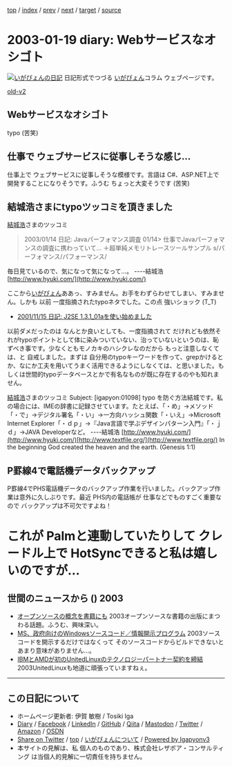 [top](../index.html) 
 / [index](index.html) 
 / [prev](ig030116.html) 
 / [next](ig030120.html) 
 / [target](https://www.igapyon.jp/igapyon/diary/2003/ig030119.html) 
 / [source](https://github.com/igapyon/diary/blob/master/2003/ig030119.src.md) 

2003-01-19 diary: Webサービスなオシゴト
=====================================================================================================
[![いがぴょんの日記](https://www.igapyon.jp/igapyon/diary/images/iga200306s.jpg "いがぴょん")](https://www.igapyon.jp/igapyon/diary/memo/memoigapyon.html) 日記形式でつづる [いがぴょん](https://www.igapyon.jp/igapyon/diary/memo/memoigapyon.html)コラム ウェブページです。

[old-v2](ig030119-orig.html)

## Webサービスなオシゴト

typo (苦笑)


## 仕事で ウェブサービスに従事しそうな感じ…

仕事上で ウェブサービスに従事しそうな模様です。言語は C#、ASP.NET上で開発することになりそうです。ふうむ ちょっと大変そうです
(苦笑)

## 結城浩さまにtypoツッコミを頂きました

[結城浩](http://www.hyuki.com/)さまのツッコミ

> 2003/01/14 日記: Javaパーフォマンス調査 01/14> 仕事でJavaパーフォマンスの調査に携わっていて… ＋超単純メモリトレースツールサンプル
s/パーフォマンス/パフォーマンス/

毎日見ているので、気になって気になって…。
----結城浩 [http://www.hyuki.com/](http://www.hyuki.com/)

ここから[いがぴょん](https://www.igapyon.jp/igapyon/diary/memo/memoigapyon.html)ああっ、すみません。お手をわずらわせてしまい、すみません。しかも 以前 一度指摘されたtypoネタでした。この点 強いショック (T_T)

* [2001/11/15 日記: J2SE 1.3.1_01aを使い始めました](ig011115.html)

以前ダメだったのは なんとか良いとしても、一度指摘されて だけれども依然それがtypoポイントとして体に染みついていない、治っていないというのは、恥ずべき事です。少なくともモノカキのハシクレなのだから もっと注意しなくては、と 自戒しました。まずは 自分用のtypoキーワードを作って、grepかけるとか、なにか工夫を用いてうまく活用できるようにしなくては、と思いました。もしくは世間的typoデータベースとかで有名なものが既に存在するのやも知れません。

[結城浩](http://www.hyuki.com/)さまのツッコミ
Subject:  [igapyon:01098] typo を防ぐ方法結城です。私の場合には、IMEの辞書に記録させています。たとえば、「・め」→メソッド「・で」→デジタル署名「・い」→一方向ハッシュ関数「・いえ」→Microsoft Internet Explorer「・ｄｐ」→『Java言語で学ぶデザインパターン入門』「・ｊｄ」→JAVA Developerなど。
----結城浩 [http://www.hyuki.com/](http://www.hyuki.com/)[http://www.textfile.org/](http://www.textfile.org/)
In the beginning God created the heaven and the earth. (Genesis 1:1)

## P罫線4で電話機データバックアップ

P罫線4でPHS電話機データのバックアップ作業を行いました。バックアップ作業は意外に久しぶりです。最近 PHS内の電話帳が 仕事などでものすごく重要なので バックアップは不可欠ですよね！
# これが Palmと連動していたりして クレードル上で HotSyncできると私は嬉しいのですが…

## 世間のニュースから () 2003

* [オープンソースの概念を書籍にも](http://www.zdnet.co.jp/news/0301/18/nebt_09.html)  2003オープンソースな書籍の出版にまつわる話題。ふうむ、興味深い。
* [MS、政府向けのWindowsソースコード／情報開示プログラム](http://www.zdnet.co.jp/news/0301/15/nebt_17.html)  2003ソースコードを開示するだけではなくって そのソースコードからビルドできないと あまり意味がありません…。
* [IBMとAMDが初のUnitedLinuxのテクノロジーパートナー契約を締結](http://linux.ascii24.com/linux/news/today/2003/01/15/641155-000.html)  2003UnitedLinuxも地道に頑張っていますねぇ。


----------------------------------------------------------------------------------------------------

## この日記について

* ホームページ更新者: 伊賀 敏樹 / Tosiki Iga
* [Diary](https://www.igapyon.jp/igapyon/diary/) / [Facebook](https://www.facebook.com/igapyon) / [LinkedIn](https://www.linkedin.com/in/toshikiiga) / [GitHub](https://github.com/igapyon) / [Qiita](https://qiita.com/igapyon) / [Mastodon](https://social.vivaldi.net/@igapyon) / [Twitter](https://twitter.com/ToshikiIga) / [Amazon](https://www.amazon.co.jp/%E4%BC%8A%E8%B3%80-%E6%95%8F%E6%A8%B9/e/B004LTQWCQ) / [OSDN](https://ja.osdn.net/users/iga/)
* [Share on Twitter](https://twitter.com/intent/tweet?hashtags=igapyon%2Cdiary%2C%E3%81%84%E3%81%8C%E3%81%B4%E3%82%87%E3%82%93&text=Web%E3%82%B5%E3%83%BC%E3%83%93%E3%82%B9%E3%81%AA%E3%82%AA%E3%82%B7%E3%82%B4%E3%83%88&url=https%3A%2F%2Fwww.igapyon.jp%2Figapyon%2Fdiary%2F2003%2Fig030119.html) / [top](../index.html) / [いがぴょんについて](https://www.igapyon.jp/igapyon/diary/memo/memoigapyon.html) / [Powered by Igapyonv3](https://github.com/igapyon/igapyonv3)
* 本サイトの見解は、私 個人のものであり、株式会社レザボア・コンサルティング は当個人的見解に一切責任を持ちません。 
